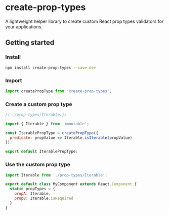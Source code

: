 # create-prop-types
A lightweight helper library to create custom React prop types validators for your applications.

## Getting started
### Install
```bash
npm install create-prop-types --save-dev
```

### Import
```js
import createPropType from 'create-prop-types';
```

### Create a custom prop type
```js
// ./prop-types/Iterable.js

import { Iterable } from 'immutable';

const IterablePropType = createPropType({
  predicate: propValue => Iterable.isIterable(propValue)
});

export default IterablePropType;
```

### Use the custom prop type
```jsx
import Iterable from './prop-types/Iterable';

export default class MyComponent extends React.Component {
  static propTypes = {
    propA: Iterable,
    propB: Iterable.isRequired
  }
}
```